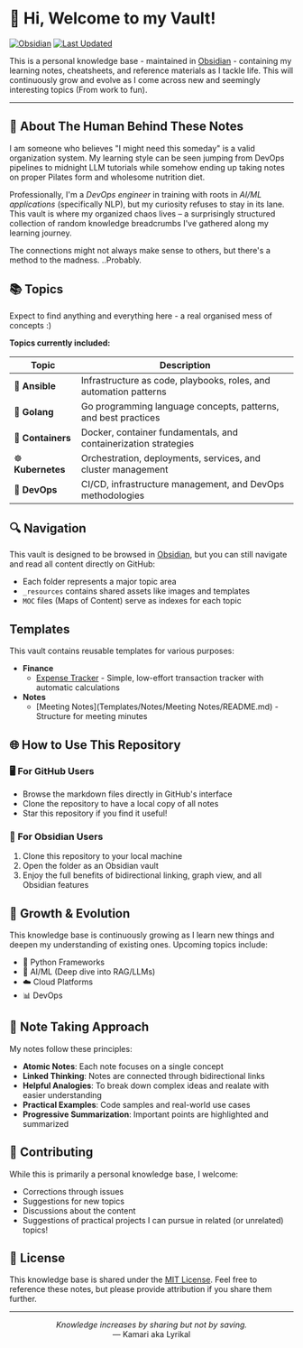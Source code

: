 # 🧠 Hi, Welcome to my Vault!

[![Obsidian](https://img.shields.io/badge/Obsidian-%23483699.svg?style=for-the-badge&logo=obsidian&logoColor=white)](https://obsidian.md/) [![Last Updated](https://img.shields.io/github/last-commit/shreya-sk/Knowledge-hub?style=for-the-badge&label=Last%20Updated)](https://github.com/shreya-sk/Knowledge-hub/commits/main)

This is a personal knowledge base - maintained in [Obsidian](https://obsidian.md/) - containing my learning notes, cheatsheets, and reference materials as I tackle life. This will continuously grow and evolve as I come across new and seemingly interesting topics (From work to fun).

---
## 🧩 About The Human Behind These Notes

I am someone who believes "I might need this someday" is a valid organization system. My learning style can be seen jumping from DevOps pipelines to midnight LLM tutorials while somehow ending up taking notes on proper Pilates form and wholesome nutrition diet.

Professionally, I'm a *DevOps engineer* in training with roots in _AI/ML applications_ (specifically NLP), but my curiosity refuses to stay in its lane. This vault is where my organized chaos lives – a surprisingly structured collection of random knowledge breadcrumbs I've gathered along my learning journey.

The connections might not always make sense to others, but there's a method to the madness. ..Probably.
## 📚 Topics

Expect to find anything and everything here - a real organised mess of concepts :)

**Topics currently included:**

|Topic|Description|
|---|---|
|🔧 **Ansible**|Infrastructure as code, playbooks, roles, and automation patterns|
|🐹 **Golang**|Go programming language concepts, patterns, and best practices|
|🐳 **Containers**|Docker, container fundamentals, and containerization strategies|
|☸️ **Kubernetes**|Orchestration, deployments, services, and cluster management|
|🔄 **DevOps**|CI/CD, infrastructure management, and DevOps methodologies|

## 🔍 Navigation

This vault is designed to be browsed in [Obsidian](https://obsidian.md/), but you can still navigate and read all content directly on GitHub:

- Each folder represents a major topic area
- `_resources` contains shared assets like images and templates
- `MOC` files (Maps of Content) serve as indexes for each topic
## Templates

This vault contains reusable templates for various purposes:

- **Finance**
  - [Expense Tracker](Templates/Finance/Expense-Tracker) - Simple, low-effort transaction tracker with automatic calculations
- **Notes**
  - [Meeting Notes](Templates/Notes/Meeting Notes/README.md) - Structure for meeting minutes

## 🌐 How to Use This Repository

### 🖥️ For GitHub Users

- Browse the markdown files directly in GitHub's interface
- Clone the repository to have a local copy of all notes
- Star this repository if you find it useful!

### 📓 For Obsidian Users

1. Clone this repository to your local machine
2. Open the folder as an Obsidian vault
3. Enjoy the full benefits of bidirectional linking, graph view, and all Obsidian features
## 🌱 Growth & Evolution

This knowledge base is continuously growing as I learn new things and deepen my understanding of existing ones. Upcoming topics include:

- 🐍 Python Frameworks
- 🧠 AI/ML (Deep dive into RAG/LLMs)
- ☁️ Cloud Platforms
- 📊 DevOps

## 📝 Note Taking Approach

My notes follow these principles:

- **Atomic Notes**: Each note focuses on a single concept
- **Linked Thinking**: Notes are connected through bidirectional links
- **Helpful Analogies**: To break down complex ideas and realate with easier understanding
- **Practical Examples**: Code samples and real-world use cases
- **Progressive Summarization**: Important points are highlighted and summarized
## 🤝 Contributing

While this is primarily a personal knowledge base, I welcome:

- Corrections through issues
- Suggestions for new topics
- Discussions about the content
- Suggestions of practical projects I can pursue in related (or unrelated) topics!
## 📜 License

This knowledge base is shared under the [MIT License](https://claude.ai/chat/LICENSE). Feel free to reference these notes, but please provide attribution if you share them further.

---

<p align="center"> <i>Knowledge increases by sharing but not by saving.</i><br> — Kamari aka Lyrikal </p>